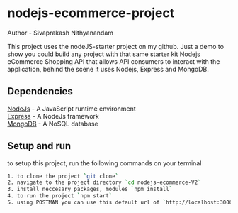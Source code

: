 # nodejs-ecommerce-project
Author - Sivaprakash Nithyanandam

This project uses the nodeJS-starter project on my github.
Just a demo to show you could build any project with that same starter kit
Nodejs eCommerce Shopping API that allows API consumers to interact with the application, behind the scene it uses Nodejs, Express and MongoDB.

## Dependencies
[NodeJs](https://nodejs.org/en/) - A JavaScript runtime environment\
[Express](https://expressjs.com/) - A NodeJs framework\
[MongoDB](https://www.mongodb.com/) - A NoSQL database

## Setup and run
to setup this project, run the following commands on your terminal
```bash
1. to clone the project `git clone`
2. navigate to the project directory `cd nodejs-ecommerce-V2`
3. install neccesary packages, modules `npm install`
4. to run the project `npm start`
5. using POSTMAN you can use this default url of `http://localhost:3000`
```